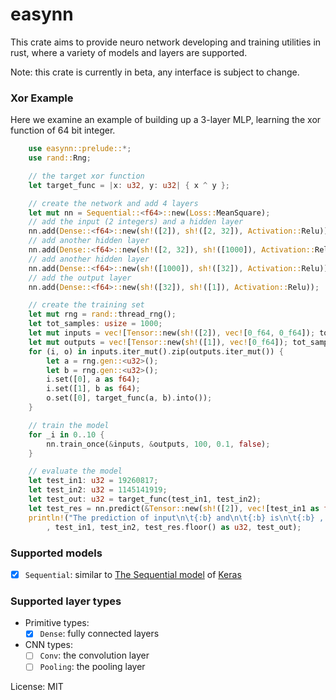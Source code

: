 # easynn

This crate aims to provide neuro network developing and training utilities
in rust, where a variety of models and layers are supported.

Note: this crate is currently in beta, any interface is subject to change.

### Xor Example

Here we examine an example of building up a 3-layer MLP, learning the xor function of 64 bit integer.

```rust
    use easynn::prelude::*;
    use rand::Rng;

    // the target xor function
    let target_func = |x: u32, y: u32| { x ^ y };

    // create the network and add 4 layers
    let mut nn = Sequential::<f64>::new(Loss::MeanSquare);
    // add the input (2 integers) and a hidden layer
    nn.add(Dense::<f64>::new(sh!([2]), sh!([2, 32]), Activation::Relu));
    // add another hidden layer
    nn.add(Dense::<f64>::new(sh!([2, 32]), sh!([1000]), Activation::Relu));
    // add another hidden layer
    nn.add(Dense::<f64>::new(sh!([1000]), sh!([32]), Activation::Relu));
    // add the output layer
    nn.add(Dense::<f64>::new(sh!([32]), sh!([1]), Activation::Relu));

    // create the training set
    let mut rng = rand::thread_rng();
    let tot_samples: usize = 1000;
    let mut inputs = vec![Tensor::new(sh!([2]), vec![0_f64, 0_f64]); tot_samples];
    let mut outputs = vec![Tensor::new(sh!([1]), vec![0_f64]); tot_samples];
    for (i, o) in inputs.iter_mut().zip(outputs.iter_mut()) {
        let a = rng.gen::<u32>();
        let b = rng.gen::<u32>();
        i.set([0], a as f64);
        i.set([1], b as f64);
        o.set([0], target_func(a, b).into());
    }

    // train the model
    for _i in 0..10 {
        nn.train_once(&inputs, &outputs, 100, 0.1, false);
    }

    // evaluate the model
    let test_in1: u32 = 19260817;
    let test_in2: u32 = 1145141919;
    let test_out: u32 = target_func(test_in1, test_in2);
    let test_res = nn.predict(&Tensor::new(sh!([2]), vec![test_in1 as f64, test_in2 as f64])).unwrap().get([0]);
    println!("The prediction of input\n\t{:b} and\n\t{:b} is\n\t{:b} , expected\n\t{:b}"
        , test_in1, test_in2, test_res.floor() as u32, test_out);
```

### Supported models
 - [x] `Sequential`: similar to [The Sequential model](https://www.tensorflow.org/guide/keras/sequential_model) of [Keras](https://keras.io/)

### Supported layer types
 - Primitive types:
   - [x] `Dense`: fully connected layers
 - CNN types:
   - [ ] `Conv`: the convolution layer
   - [ ] `Pooling`: the pooling layer

License: MIT
